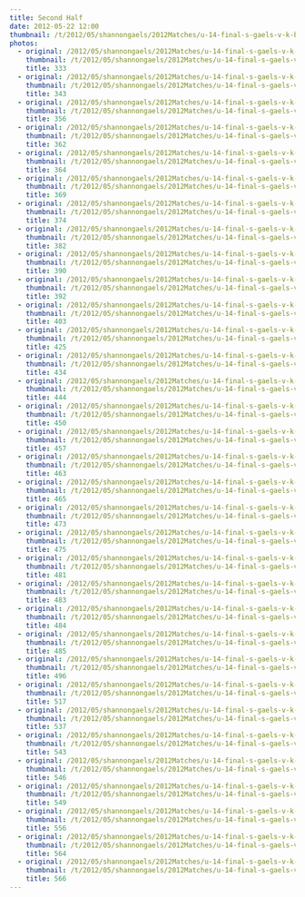 ```yaml
---
title: Second Half
date: 2012-05-22 12:00
thumbnail: /t/2012/05/shannongaels/2012Matches/u-14-final-s-gaels-v-k-bride/second-half/333.jpg
photos:
  - original: /2012/05/shannongaels/2012Matches/u-14-final-s-gaels-v-k-bride/second-half/333.jpg
    thumbnail: /t/2012/05/shannongaels/2012Matches/u-14-final-s-gaels-v-k-bride/second-half/333.jpg
    title: 333
  - original: /2012/05/shannongaels/2012Matches/u-14-final-s-gaels-v-k-bride/second-half/343.jpg
    thumbnail: /t/2012/05/shannongaels/2012Matches/u-14-final-s-gaels-v-k-bride/second-half/343.jpg
    title: 343
  - original: /2012/05/shannongaels/2012Matches/u-14-final-s-gaels-v-k-bride/second-half/356.jpg
    thumbnail: /t/2012/05/shannongaels/2012Matches/u-14-final-s-gaels-v-k-bride/second-half/356.jpg
    title: 356
  - original: /2012/05/shannongaels/2012Matches/u-14-final-s-gaels-v-k-bride/second-half/362.jpg
    thumbnail: /t/2012/05/shannongaels/2012Matches/u-14-final-s-gaels-v-k-bride/second-half/362.jpg
    title: 362
  - original: /2012/05/shannongaels/2012Matches/u-14-final-s-gaels-v-k-bride/second-half/364.jpg
    thumbnail: /t/2012/05/shannongaels/2012Matches/u-14-final-s-gaels-v-k-bride/second-half/364.jpg
    title: 364
  - original: /2012/05/shannongaels/2012Matches/u-14-final-s-gaels-v-k-bride/second-half/369.jpg
    thumbnail: /t/2012/05/shannongaels/2012Matches/u-14-final-s-gaels-v-k-bride/second-half/369.jpg
    title: 369
  - original: /2012/05/shannongaels/2012Matches/u-14-final-s-gaels-v-k-bride/second-half/374.jpg
    thumbnail: /t/2012/05/shannongaels/2012Matches/u-14-final-s-gaels-v-k-bride/second-half/374.jpg
    title: 374
  - original: /2012/05/shannongaels/2012Matches/u-14-final-s-gaels-v-k-bride/second-half/382.jpg
    thumbnail: /t/2012/05/shannongaels/2012Matches/u-14-final-s-gaels-v-k-bride/second-half/382.jpg
    title: 382
  - original: /2012/05/shannongaels/2012Matches/u-14-final-s-gaels-v-k-bride/second-half/390.jpg
    thumbnail: /t/2012/05/shannongaels/2012Matches/u-14-final-s-gaels-v-k-bride/second-half/390.jpg
    title: 390
  - original: /2012/05/shannongaels/2012Matches/u-14-final-s-gaels-v-k-bride/second-half/392.jpg
    thumbnail: /t/2012/05/shannongaels/2012Matches/u-14-final-s-gaels-v-k-bride/second-half/392.jpg
    title: 392
  - original: /2012/05/shannongaels/2012Matches/u-14-final-s-gaels-v-k-bride/second-half/403.jpg
    thumbnail: /t/2012/05/shannongaels/2012Matches/u-14-final-s-gaels-v-k-bride/second-half/403.jpg
    title: 403
  - original: /2012/05/shannongaels/2012Matches/u-14-final-s-gaels-v-k-bride/second-half/425.jpg
    thumbnail: /t/2012/05/shannongaels/2012Matches/u-14-final-s-gaels-v-k-bride/second-half/425.jpg
    title: 425
  - original: /2012/05/shannongaels/2012Matches/u-14-final-s-gaels-v-k-bride/second-half/434.jpg
    thumbnail: /t/2012/05/shannongaels/2012Matches/u-14-final-s-gaels-v-k-bride/second-half/434.jpg
    title: 434
  - original: /2012/05/shannongaels/2012Matches/u-14-final-s-gaels-v-k-bride/second-half/444.jpg
    thumbnail: /t/2012/05/shannongaels/2012Matches/u-14-final-s-gaels-v-k-bride/second-half/444.jpg
    title: 444
  - original: /2012/05/shannongaels/2012Matches/u-14-final-s-gaels-v-k-bride/second-half/450.jpg
    thumbnail: /t/2012/05/shannongaels/2012Matches/u-14-final-s-gaels-v-k-bride/second-half/450.jpg
    title: 450
  - original: /2012/05/shannongaels/2012Matches/u-14-final-s-gaels-v-k-bride/second-half/457.jpg
    thumbnail: /t/2012/05/shannongaels/2012Matches/u-14-final-s-gaels-v-k-bride/second-half/457.jpg
    title: 457
  - original: /2012/05/shannongaels/2012Matches/u-14-final-s-gaels-v-k-bride/second-half/463.jpg
    thumbnail: /t/2012/05/shannongaels/2012Matches/u-14-final-s-gaels-v-k-bride/second-half/463.jpg
    title: 463
  - original: /2012/05/shannongaels/2012Matches/u-14-final-s-gaels-v-k-bride/second-half/465.jpg
    thumbnail: /t/2012/05/shannongaels/2012Matches/u-14-final-s-gaels-v-k-bride/second-half/465.jpg
    title: 465
  - original: /2012/05/shannongaels/2012Matches/u-14-final-s-gaels-v-k-bride/second-half/473.jpg
    thumbnail: /t/2012/05/shannongaels/2012Matches/u-14-final-s-gaels-v-k-bride/second-half/473.jpg
    title: 473
  - original: /2012/05/shannongaels/2012Matches/u-14-final-s-gaels-v-k-bride/second-half/475.jpg
    thumbnail: /t/2012/05/shannongaels/2012Matches/u-14-final-s-gaels-v-k-bride/second-half/475.jpg
    title: 475
  - original: /2012/05/shannongaels/2012Matches/u-14-final-s-gaels-v-k-bride/second-half/481.jpg
    thumbnail: /t/2012/05/shannongaels/2012Matches/u-14-final-s-gaels-v-k-bride/second-half/481.jpg
    title: 481
  - original: /2012/05/shannongaels/2012Matches/u-14-final-s-gaels-v-k-bride/second-half/483.jpg
    thumbnail: /t/2012/05/shannongaels/2012Matches/u-14-final-s-gaels-v-k-bride/second-half/483.jpg
    title: 483
  - original: /2012/05/shannongaels/2012Matches/u-14-final-s-gaels-v-k-bride/second-half/484.jpg
    thumbnail: /t/2012/05/shannongaels/2012Matches/u-14-final-s-gaels-v-k-bride/second-half/484.jpg
    title: 484
  - original: /2012/05/shannongaels/2012Matches/u-14-final-s-gaels-v-k-bride/second-half/485.jpg
    thumbnail: /t/2012/05/shannongaels/2012Matches/u-14-final-s-gaels-v-k-bride/second-half/485.jpg
    title: 485
  - original: /2012/05/shannongaels/2012Matches/u-14-final-s-gaels-v-k-bride/second-half/496.jpg
    thumbnail: /t/2012/05/shannongaels/2012Matches/u-14-final-s-gaels-v-k-bride/second-half/496.jpg
    title: 496
  - original: /2012/05/shannongaels/2012Matches/u-14-final-s-gaels-v-k-bride/second-half/517.jpg
    thumbnail: /t/2012/05/shannongaels/2012Matches/u-14-final-s-gaels-v-k-bride/second-half/517.jpg
    title: 517
  - original: /2012/05/shannongaels/2012Matches/u-14-final-s-gaels-v-k-bride/second-half/537.jpg
    thumbnail: /t/2012/05/shannongaels/2012Matches/u-14-final-s-gaels-v-k-bride/second-half/537.jpg
    title: 537
  - original: /2012/05/shannongaels/2012Matches/u-14-final-s-gaels-v-k-bride/second-half/543.jpg
    thumbnail: /t/2012/05/shannongaels/2012Matches/u-14-final-s-gaels-v-k-bride/second-half/543.jpg
    title: 543
  - original: /2012/05/shannongaels/2012Matches/u-14-final-s-gaels-v-k-bride/second-half/546.jpg
    thumbnail: /t/2012/05/shannongaels/2012Matches/u-14-final-s-gaels-v-k-bride/second-half/546.jpg
    title: 546
  - original: /2012/05/shannongaels/2012Matches/u-14-final-s-gaels-v-k-bride/second-half/549.jpg
    thumbnail: /t/2012/05/shannongaels/2012Matches/u-14-final-s-gaels-v-k-bride/second-half/549.jpg
    title: 549
  - original: /2012/05/shannongaels/2012Matches/u-14-final-s-gaels-v-k-bride/second-half/556.jpg
    thumbnail: /t/2012/05/shannongaels/2012Matches/u-14-final-s-gaels-v-k-bride/second-half/556.jpg
    title: 556
  - original: /2012/05/shannongaels/2012Matches/u-14-final-s-gaels-v-k-bride/second-half/564.jpg
    thumbnail: /t/2012/05/shannongaels/2012Matches/u-14-final-s-gaels-v-k-bride/second-half/564.jpg
    title: 564
  - original: /2012/05/shannongaels/2012Matches/u-14-final-s-gaels-v-k-bride/second-half/566.jpg
    thumbnail: /t/2012/05/shannongaels/2012Matches/u-14-final-s-gaels-v-k-bride/second-half/566.jpg
    title: 566
---
```

